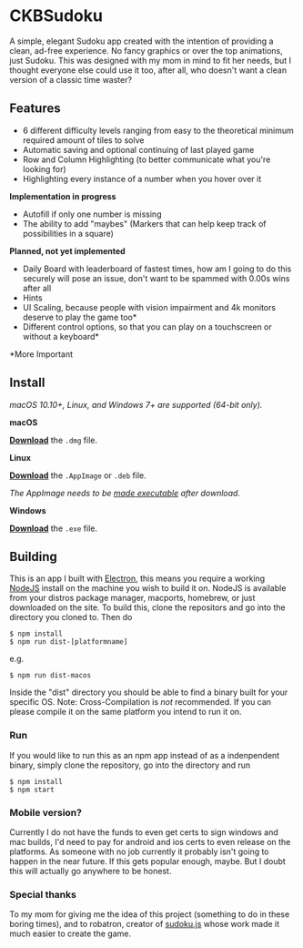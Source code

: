 # CKBSudoku

A simple, elegant Sudoku app created with the intention of providing a clean, ad-free experience. No fancy graphics or over the top animations, just Sudoku. This was designed with my mom in mind to fit her needs, but I thought everyone else could use it too, after all, who doesn't want a clean version of a classic time waster?

## Features

- 6 different difficulty levels ranging from easy to the theoretical minimum required amount of tiles to solve
- Automatic saving and optional continuing of last played game
- Row and Column Highlighting (to better communicate what you're looking for)
- Highlighting every instance of a number when you hover over it

**Implementation in progress**
- Autofill if only one number is missing
- The ability to add "maybes" (Markers that can help keep track of possibilities in a square)

**Planned, not yet implemented**

- Daily Board with leaderboard of fastest times, how am I going to do this securely will pose an issue, don't want to be spammed with 0.00s wins after all
- Hints 
- UI Scaling, because people with vision impairment and 4k monitors deserve to play the game too*
- Different control options, so that you can play on a touchscreen or without a keyboard*

*More Important

## Install

*macOS 10.10+, Linux, and Windows 7+ are supported (64-bit only).*

**macOS**

[**Download**](https://github.com/coppyhop/ckbsudoku/releases/latest) the `.dmg` file.

**Linux**

[**Download**](https://github.com/coppyhop/ckbsudoku/releases/latest) the `.AppImage` or `.deb` file.

*The AppImage needs to be [made executable](http://discourse.appimage.org/t/how-to-make-an-appimage-executable/80) after download.*

**Windows**

[**Download**](https://github.com/coppyhop/ckbsudoku/releases/latest) the `.exe` file.


## Building

This is an app I built with [Electron](https://electronjs.org), this means you require a working [NodeJS](https://nodejs.org/en/) install on the machine you wish to build it on. NodeJS is available from your distros package manager, macports, homebrew, or just downloaded on the site.
To build this, clone the repositors and go into the directory you cloned to. Then do
```
$ npm install
$ npm run dist-[platformname]
```
e.g.
```
$ npm run dist-macos
```

Inside the "dist" directory you should be able to find a binary built for your specific OS. Note: Cross-Compilation is *not* recommended. If you can please compile it on the same platform you intend to run it on.

### Run

If you would like to run this as an npm app instead of as a indenpendent binary, simply clone the repository, go into the directory and run
```
$ npm install
$ npm start
```

### Mobile version?
Currently I do not have the funds to even get certs to sign windows and mac builds, I'd need to pay for android and ios certs to even release on the platforms. As someone with no job currently it probably isn't going to happen in the near future. If this gets popular enough, maybe.
But I doubt this will actually go anywhere to be honest.

### Special thanks
To my mom for giving me the idea of this project (something to do in these boring times), and to robatron, creator of [sudoku.js](https://github.com/robatron/sudoku.js/) whose work made it much easier to create the game.
